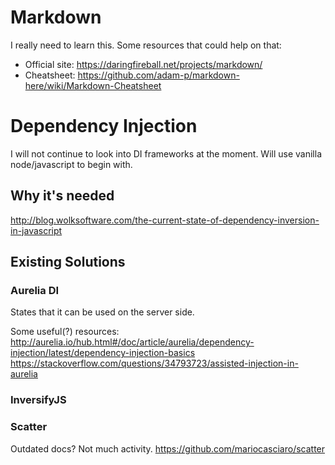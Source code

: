 # Markdown
I really need to learn this. Some resources that could help on that:

* Official site: https://daringfireball.net/projects/markdown/
* Cheatsheet: https://github.com/adam-p/markdown-here/wiki/Markdown-Cheatsheet

# Dependency Injection
I will not continue to look into DI frameworks at the moment. Will use 
vanilla node/javascript to begin with.

## Why it's needed
http://blog.wolksoftware.com/the-current-state-of-dependency-inversion-in-javascript

## Existing Solutions
### Aurelia DI
States that it can be used on the server side.

Some useful(?) resources:
http://aurelia.io/hub.html#/doc/article/aurelia/dependency-injection/latest/dependency-injection-basics
https://stackoverflow.com/questions/34793723/assisted-injection-in-aurelia

### InversifyJS

### Scatter
Outdated docs? Not much activity. 
https://github.com/mariocasciaro/scatter

